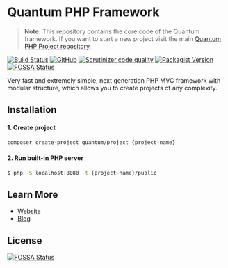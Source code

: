 # Quantum PHP Framework

> **Note:** This repository contains the core code of the Quantum framework. If you want to start a new project visit the main [Quantum PHP Project repository](https://github.com/softberg/quantum-framework-php).

[![Build Status](https://travis-ci.com/softberg/quantum-php-core.svg?branch=master)](https://travis-ci.com/softberg/quantum-php-core)
[![GitHub](https://img.shields.io/github/license/softberg/quantum-php-core)](https://github.com/softberg/quantum-php-core/blob/master/LICENSE)
[![Scrutinizer code quality](https://shields.cdn.bka.li/scrutinizer/quality/g/softberg/quantum-php-core)](https://scrutinizer-ci.com/g/softberg/quantum-php-core)
[![Packagist Version](https://img.shields.io/packagist/v/quantum/framework)](https://packagist.org/packages/quantum/framework)
[![FOSSA Status](https://app.fossa.com/api/projects/git%2Bgithub.com%2Fsoftberg%2Fquantum-php-core.svg?type=shield)](https://app.fossa.com/projects/git%2Bgithub.com%2Fsoftberg%2Fquantum-php-core?ref=badge_shield)

Very fast and extremely simple, next generation PHP MVC framework with modular structure, which allows you to create projects of any complexity.

## Installation

#### 1. Create project
```bash
composer create-project quantum/project {project-name}
```

#### 2. Run built-in PHP server
```bash
$ php -S localhost:8080 -t {project-name}/public
```

## Learn More

- [Website](https://quantumphp.io/)
- [Blog](http://blog.softberg.org/category/quantum-php-framework/)


## License
[![FOSSA Status](https://app.fossa.com/api/projects/git%2Bgithub.com%2Fsoftberg%2Fquantum-php-core.svg?type=large)](https://app.fossa.com/projects/git%2Bgithub.com%2Fsoftberg%2Fquantum-php-core?ref=badge_large)